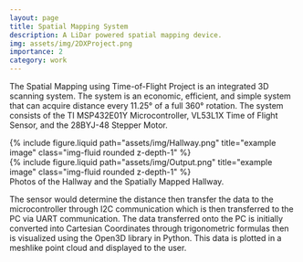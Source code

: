 ```yaml
---
layout: page
title: Spatial Mapping System
description: A LiDar powered spatial mapping device. 
img: assets/img/2DXProject.png
importance: 2
category: work
---
```


The Spatial Mapping using Time-of-Flight Project is an integrated 3D scanning system. The system is an economic, efficient, and simple system that can acquire distance every 11.25° of a full 360° rotation. The system consists of the TI MSP432E01Y Microcontroller, VL53L1X Time of Flight Sensor, and the 28BYJ-48 Stepper Motor.

<div class="row justify-content-sm-center">
    <div class="col-sm-8 mt-3 mt-md-0">
        {% include figure.liquid path="assets/img/Hallway.png" title="example image" class="img-fluid rounded z-depth-1" %}
    </div>
    <div class="col-sm-4 mt-3 mt-md-0">
        {% include figure.liquid path="assets/img/Output.png" title="example image" class="img-fluid rounded z-depth-1" %}
    </div>
</div>
<div class="caption">
    Photos of the Hallway and the Spatially Mapped Hallway. 
</div>

The sensor would determine the distance then transfer the data to the microcontroller through I2C communication which is then transferred to the PC via UART communication. The data transferred onto the PC is initially converted into Cartesian Coordinates through trigonometric formulas then is visualized using the Open3D library in Python. This data is plotted in a meshlike point cloud and displayed to the user. 
